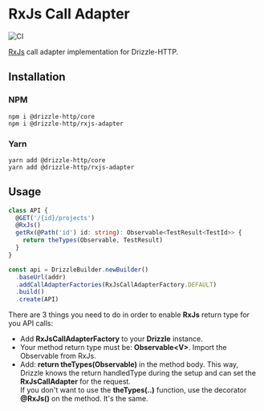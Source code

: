 # RxJs Call Adapter

![CI](https://github.com/vitorsalgado/drizzle-http/workflows/CI/badge.svg)

[RxJs](https://rxjs-dev.firebaseapp.com/) call adapter implementation for Drizzle-HTTP.

## Installation

### NPM

```
npm i @drizzle-http/core
npm i @drizzle-http/rxjs-adapter
```

### Yarn

```
yarn add @drizzle-http/core
yarn add @drizzle-http/rxjs-adapter
```

## Usage

```typescript
class API {
  @GET('/{id}/projects')
  @RxJs()
  getRx(@Path('id') id: string): Observable<TestResult<TestId>> {
    return theTypes(Observable, TestResult)
  }
}

const api = DrizzleBuilder.newBuilder()
  .baseUrl(addr)
  .addCallAdapterFactories(RxJsCallAdapterFactory.DEFAULT)
  .build()
  .create(API)
```

There are 3 things you need to do in order to enable **RxJs** return type for you API calls:

- Add **RxJsCallAdapterFactory** to your **Drizzle** instance.
- Your method return type must be: **Observable\<V\>**. Import the Observable from RxJs.
- Add: **return theTypes(Observable)** in the method body. This way, Drizzle knows the return handledType during the
  setup and can set the **RxJsCallAdapter** for the request.  
  If you don't want to use the **theTypes(..)** function, use the decorator **@RxJs()** on the method. It's the same.
